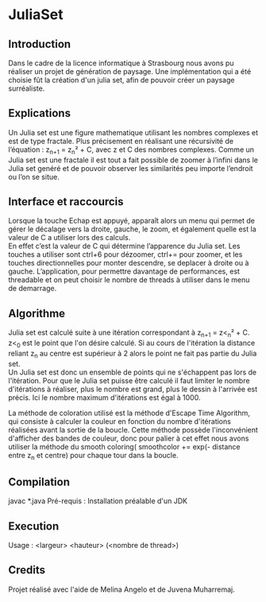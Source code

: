 # JuliaSet

## Introduction

Dans le cadre de la licence informatique à Strasbourg nous avons pu réaliser un projet de génération de paysage. Une implémentation qui a été choisie fût la création d'un julia set, afin de pouvoir créer un paysage surréaliste.

## Explications

Un Julia set est une figure mathematique utilisant les nombres complexes et est de type fractale. Plus précisement en réalisant une récursivité de l’équation : z<sub>n+1</sub> = z<sub>n</sub>² + C, avec z et C des nombres complexes. Comme un Julia set est une fractale il est tout a fait possible de zoomer à l’infini dans le Julia set genéré et de pouvoir observer les similarités peu importe l’endroit ou l’on se situe. 

## Interface et raccourcis

Lorsque la touche Echap est appuyé, apparaît alors un menu qui permet de gérer le décalage vers la droite, gauche, le zoom, et également quelle est la valeur
de C a utiliser lors des calculs.  
En effet c’est la valeur de C qui détermine l’apparence du Julia set. Les touches a utiliser sont ctrl+6 pour dézoomer, ctrl+= pour zoomer, et les touches directionnelles pour monter descendre, se deplacer à droite ou à gauche. L’application, pour permettre davantage de performances, est threadable et on peut choisir le nombre de threads à
utiliser dans le menu de demarrage. 

## Algorithme

Julia set est calculé suite à une itération correspondant à z<sub>n+1</sub> = z<<sub>n</sub>² + C. z<<sub>0</sub> est le point que l'on désire calculé. Si au cours de l'itération la distance reliant z<sub>n</sub> au centre est supérieur à 2 alors le point ne fait pas partie du Julia set.  
Un Julia set est donc un ensemble de points qui ne s'échappent pas lors de l'itération. Pour que le Julia set puisse être calculé il faut limiter le nombre d'itérations à réaliser, plus le nombre est grand, plus le dessin à l'arrivée est précis. Ici le nombre maximum d'itérations est égal à 1000. 

La méthode de coloration utilisé est la méthode d'Escape Time Algorithm, qui consiste à calculer la couleur en fonction du nombre d'itérations réalisées avant la sortie de la boucle. Cette méthode possède l'inconvénient d'afficher des bandes de couleur, donc pour palier à cet effet nous avons utiliser la méthode du smooth coloring( smoothcolor += exp(- distance entre z<sub>n</sub> et centre) pour chaque tour dans la boucle.

## Compilation

javac *.java
Pré-requis : Installation préalable d'un JDK

## Execution

Usage : &lt;largeur&gt; &lt;hauteur&gt; (&lt;nombre de thread&gt;)

## Credits

Projet réalisé avec l'aide de Melina Angelo et de Juvena Muharremaj.